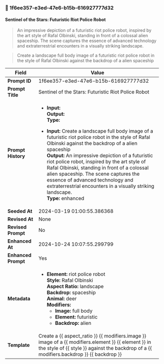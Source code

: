 

### 📜 1f6ee357-e3ed-47e6-b15b-616927777d32

#### Sentinel of the Stars: Futuristic Riot Police Robot

> An impressive depiction of a futuristic riot police robot, inspired by the art style of Rafal Olbinski, standing in front of a colossal alien spaceship. The scene captures the essence of advanced technology and extraterrestrial encounters in a visually striking landscape.

> Create a landscape full body image of a futuristic riot police robot in the style of Rafal Olbinski against the backdrop of a alien spaceship

| Field          | Value                                                                                                                                                                      |
|----------------|----------------------------------------------------------------------------------------------------------------------------------------------------------------------------|
| **Prompt ID**  | 1f6ee357-e3ed-47e6-b15b-616927777d32                                                                                                                                                            |
| **Prompt Title**  | Sentinel of the Stars: Futuristic Riot Police Robot                                                                                                                                                            |
| **Prompt History** | <ul><li>**Input:**  <br> **Output:**  <br> **Type:** </li></ul><ul><li>**Input:** Create a landscape full body image of a futuristic riot police robot in the style of Rafal Olbinski against the backdrop of a alien spaceship <br> **Output:** An impressive depiction of a futuristic riot police robot, inspired by the art style of Rafal Olbinski, standing in front of a colossal alien spaceship. The scene captures the essence of advanced technology and extraterrestrial encounters in a visually striking landscape. <br> **Type:** enhanced</li></ul> |
| **Seeded At** | 2024-03-19 01:00:55.386368                                                                                                                                                   |
| **Revised At** | None                                                                                                                                                   |
| **Revised Prompt** | No                                                                                                                                                                      |
| **Enhanced At** | 2024-10-24 10:07:55.299799                                                                                                                                                  |
| **Enhanced Prompt** | Yes                                                                                                                                                                    |
| **Metadata**   | <ul><li>**Element:** riot police robot <br> **Style:** Rafal Olbinski <br> **Aspect Ratio:** landscape <br> **Backdrop:** spaceship <br> **Animal:** deer <br> **Modifiers:**<ul><li>**Image:** full body</li><li>**Element:** futuristic</li><li>**Backdrop:** alien</li></ul></li></ul> |
| **Template**   | Create a {{ aspect_ratio }} {{ modifiers.image }} image of a {{ modifiers.element }} {{ element }} in the style of {{ style }} against the backdrop of a {{ modifiers.backdrop }} {{ backdrop }}                                                                                                                                           |



